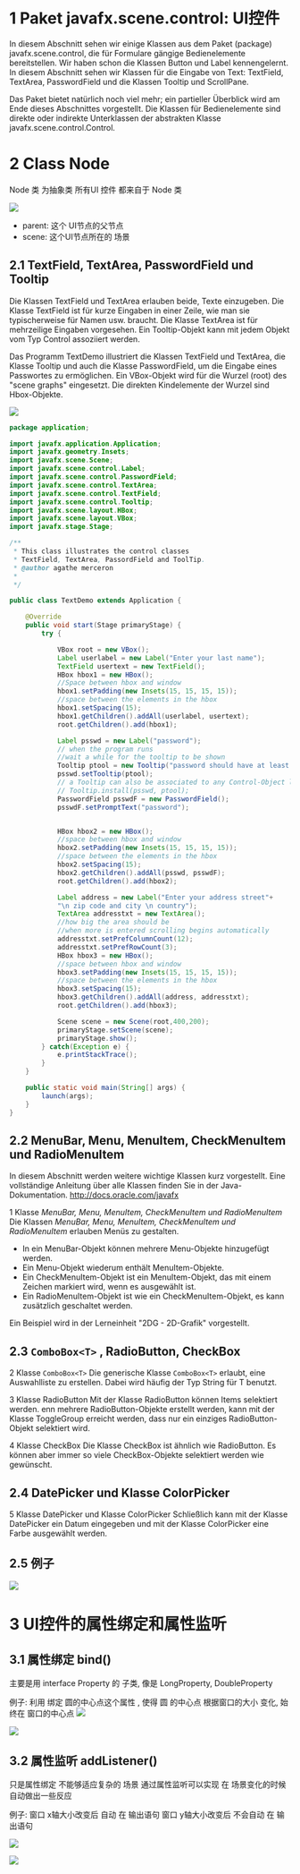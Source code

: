 
# 1 Paket javafx.scene.control: UI控件


In diesem Abschnitt sehen wir einige Klassen aus dem Paket (package) javafx.scene.control, die für Formulare gängige Bedienelemente bereitstellen. Wir haben schon die Klassen Button und Label kennengelernt. 
In diesem Abschnitt sehen wir Klassen für die Eingabe von Text: TextField, TextArea, PasswordField und die Klassen Tooltip und ScrollPane.

Das Paket bietet natürlich noch viel mehr; ein partieller Überblick wird am Ende dieses Abschnittes vorgestellt. Die Klassen für Bedienelemente sind direkte oder indirekte Unterklassen der abstrakten Klasse javafx.scene.control.Control.



# 2 Class Node

Node 类 为抽象类
所有UI 控件 都来自于 Node 类

![](image/Pasted%20image%2020230505192151.png)

- parent: 这个 UI节点的父节点
- scene: 这个UI节点所在的 场景

## 2.1 TextField, TextArea, PasswordField und Tooltip

 	
Die Klassen TextField und TextArea erlauben beide, Texte einzugeben. Die Klasse TextField ist für kurze Eingaben in einer Zeile, wie man sie typischerweise für Namen usw. braucht. Die Klasse TextArea ist für mehrzeilige Eingaben vorgesehen. Ein Tooltip-Objekt kann mit jedem Objekt vom Typ Control assoziiert werden.

Das Programm TextDemo illustriert die Klassen TextField und TextArea, die Klasse Tooltip und auch die Klasse PasswordField, um die Eingabe eines Passwortes zu ermöglichen. Ein VBox-Objekt wird für die Wurzel (root) des "scene graphs" eingesetzt. Die direkten Kindelemente der Wurzel sind Hbox-Objekte.

![](../01_Grundlagen/image/Pasted%20image%2020230504145708.png)


```java
package application;

import javafx.application.Application;
import javafx.geometry.Insets;
import javafx.scene.Scene;
import javafx.scene.control.Label;
import javafx.scene.control.PasswordField;
import javafx.scene.control.TextArea;
import javafx.scene.control.TextField;
import javafx.scene.control.Tooltip;
import javafx.scene.layout.HBox;
import javafx.scene.layout.VBox;
import javafx.stage.Stage;

/**
 * This class illustrates the control classes
 * TextField, TextArea, PassordField and ToolTip.
 * @author agathe merceron
 *
 */

public class TextDemo extends Application {

    @Override
    public void start(Stage primaryStage) {
        try {

            VBox root = new VBox();
            Label userlabel = new Label("Enter your last name");
            TextField usertext = new TextField();
            HBox hbox1 = new HBox();
            //Space between hbox and window
            hbox1.setPadding(new Insets(15, 15, 15, 15));
            //space between the elements in the hbox
            hbox1.setSpacing(15);
            hbox1.getChildren().addAll(userlabel, usertext);
            root.getChildren().add(hbox1);

            Label psswd = new Label("password");
            // when the program runs
            //wait a while for the tooltip to be shown
            Tooltip ptool = new Tooltip("password should have at least 8 characters");
            psswd.setTooltip(ptool);
            // a Tooltip can also be associated to any Control-Object like this:
            // Tooltip.install(psswd, ptool);
            PasswordField psswdF = new PasswordField();
            psswdF.setPromptText("password");


            HBox hbox2 = new HBox();
            //space between hbox and window
            hbox2.setPadding(new Insets(15, 15, 15, 15));
            //space between the elements in the hbox
            hbox2.setSpacing(15);
            hbox2.getChildren().addAll(psswd, psswdF);
            root.getChildren().add(hbox2);

            Label address = new Label("Enter your address street"+
            "\n zip code and city \n country");
            TextArea addresstxt = new TextArea();
            //how big the area should be
            //when more is entered scrolling begins automatically
            addresstxt.setPrefColumnCount(12);
            addresstxt.setPrefRowCount(3);
            HBox hbox3 = new HBox();
            //space between hbox and window
            hbox3.setPadding(new Insets(15, 15, 15, 15));
            //space between the elements in the hbox
            hbox3.setSpacing(15);
            hbox3.getChildren().addAll(address, addresstxt);
            root.getChildren().add(hbox3);

            Scene scene = new Scene(root,400,200);
            primaryStage.setScene(scene);
            primaryStage.show();
        } catch(Exception e) {
            e.printStackTrace();
        }
    }

    public static void main(String[] args) {
        launch(args);
    }
}
```


## 2.2 MenuBar, Menu, MenuItem, CheckMenuItem und RadioMenuItem
In diesem Abschnitt werden weitere wichtige Klassen kurz vorgestellt. Eine vollständige Anleitung über alle Klassen finden Sie in der Java-Dokumentation.
http://docs.oracle.com/javafx

1 Klasse  *MenuBar, Menu, MenuItem, CheckMenuItem und RadioMenuItem*
Die Klassen *MenuBar, Menu, MenuItem, CheckMenuItem und RadioMenuItem* erlauben Menüs zu gestalten. 
- In ein MenuBar-Objekt können mehrere Menu-Objekte hinzugefügt werden. 
- Ein Menu-Objekt wiederum enthält MenuItem-Objekte.
- Ein CheckMenuItem-Objekt ist ein MenuItem-Objekt, das mit einem Zeichen markiert wird, wenn es ausgewählt ist.
- Ein RadioMenuItem-Objekt ist wie ein CheckMenuItem-Objekt, es kann zusätzlich geschaltet werden. 

Ein Beispiel wird in der Lerneinheit "2DG - 2D-Grafik" vorgestellt.

## 2.3 `ComboBox<T>` , RadioButton, CheckBox

2 Klasse `ComboBox<T>`
Die generische Klasse `ComboBox<T>` erlaubt, eine Auswahlliste zu erstellen. Dabei wird häufig der Typ String für T benutzt.

3  Klasse RadioButton
Mit der Klasse RadioButton können Items selektiert werden. 
enn mehrere RadioButton-Objekte erstellt werden, kann mit der Klasse ToggleGroup erreicht werden, dass nur ein einziges RadioButton-Objekt selektiert wird. 

4 Klasse CheckBox
Die Klasse CheckBox ist ähnlich wie RadioButton. Es können aber immer so viele CheckBox-Objekte selektiert werden wie gewünscht.

## 2.4 DatePicker und Klasse ColorPicker
5 Klasse DatePicker und Klasse ColorPicker
Schließlich kann mit der Klasse DatePicker ein Datum eingegeben und mit der Klasse ColorPicker eine Farbe ausgewählt werden.

## 2.5 例子

![](image/Pasted%20image%2020230505192425.png)

# 3 UI控件的属性绑定和属性监听

## 3.1 属性绑定 bind()
主要是用 interface Property 的 子类, 像是 LongProperty, DoubleProperty 

例子:  利用 绑定 圆的中心点这个属性 , 使得 圆 的中心点 根据窗口的大小 变化, 始终在 窗口的中心点 
![](image/Pasted%20image%2020230505193330.png)

![](image/Pasted%20image%2020230505193340.png)


## 3.2 属性监听 addListener()
只是属性绑定 不能够适应复杂的 场景
通过属性监听可以实现 在 场景变化的时候 自动做出一些反应


例子: 窗口 x轴大小改变后 自动 在 输出语句
窗口 y轴大小改变后 不会自动 在 输出语句

![](image/Pasted%20image%2020230505193718.png)

![](image/Pasted%20image%2020230505193803.png)